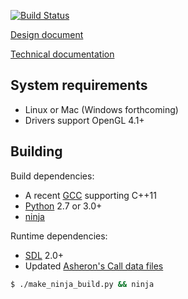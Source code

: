 
[![Build Status](https://travis-ci.org/boardwalk/bzr.svg?branch=master)](https://travis-ci.org/boardwalk/bzr)

[Design document](http://ersatsz.com/2014/07/07/baelzharons-respite/)

[Technical documentation](http://ersatsz.com/2014/07/04/asherons-call/)

## System requirements

*  Linux or Mac (Windows forthcoming)
*  Drivers support OpenGL 4.1+

## Building

Build dependencies:

* A recent [GCC](https://gcc.gnu.org/) supporting C++11
* [Python](http://python.org/) 2.7 or 3.0+
* [ninja](http://martine.github.io/ninja/)

Runtime dependencies:

* [SDL](https://www.libsdl.org/) 2.0+
* Updated [Asheron's Call data files](http://asheronscall.com/en/content/downloads)

```sh
$ ./make_ninja_build.py && ninja
```
